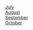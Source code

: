 [July](./07-JUL/index.md)
<br>
[August](./08-AUG/index.md)
<br>
[September](./09-SEP/index.md)
<br>
[October](./10-OCT/index.md)
